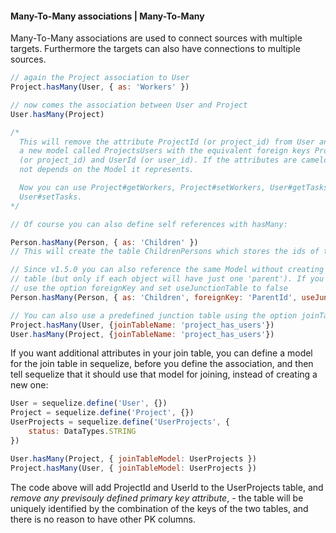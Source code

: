#### Many-To-Many associations | Many-To-Many

Many-To-Many associations are used to connect sources with multiple targets. Furthermore the targets can also have connections to multiple sources.

```js
// again the Project association to User
Project.hasMany(User, { as: 'Workers' })

// now comes the association between User and Project
User.hasMany(Project)

/*
  This will remove the attribute ProjectId (or project_id) from User and create
  a new model called ProjectsUsers with the equivalent foreign keys ProjectId
  (or project_id) and UserId (or user_id). If the attributes are camelcase or
  not depends on the Model it represents.

  Now you can use Project#getWorkers, Project#setWorkers, User#getTasks and
  User#setTasks.
*/

// Of course you can also define self references with hasMany:

Person.hasMany(Person, { as: 'Children' })
// This will create the table ChildrenPersons which stores the ids of the objects.

// Since v1.5.0 you can also reference the same Model without creating a junction
// table (but only if each object will have just one 'parent'). If you need that,
// use the option foreignKey and set useJunctionTable to false
Person.hasMany(Person, { as: 'Children', foreignKey: 'ParentId', useJunctionTable: false })

// You can also use a predefined junction table using the option joinTableName:
Project.hasMany(User, {joinTableName: 'project_has_users'})
User.hasMany(Project, {joinTableName: 'project_has_users'})
```

If you want additional attributes in your join table, you can define a model for the join table in sequelize, before you define the association, and then tell sequelize that it should use that model for joining, instead of creating a new one:

```js
User = sequelize.define('User', {})
Project = sequelize.define('Project', {})
UserProjects = sequelize.define('UserProjects', {
    status: DataTypes.STRING
})

User.hasMany(Project, { joinTableModel: UserProjects })
Project.hasMany(User, { joinTableModel: UserProjects })
```

The code above will add ProjectId and UserId to the UserProjects table, and *remove any previsouly defined primary key attribute*, - the table will be uniquely identified by the combination of the keys of the two tables, and there is no reason to have other PK columns.